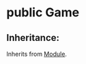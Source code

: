 # <a name='Game' /> public Game




## Inheritance:
Inherits from [Module][Module].


[Module]:./Module.md#Module
